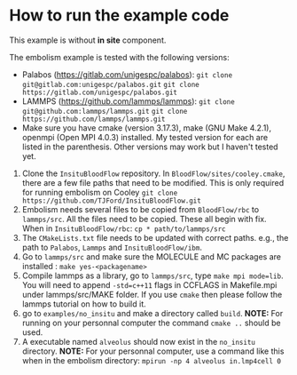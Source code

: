 # How to run the example code

This example is without **in site** component. 

The embolism example is tested with the following versions:
- Palabos (https://gitlab.com/unigespc/palabos): 
`git clone git@gitlab.com:unigespc/palabos.git` 
`git clone https://gitlab.com/unigespc/palabos.git` 
- LAMMPS  (https://github.com/lammps/lammps): 
`git clone git@github.com:lammps/lammps.git` 
`git clone https://github.com/lammps/lammps.git` 
- Make sure you have cmake (version 3.17.3), make (GNU Make 4.2.1), openmpi (Open MPI 4.0.3) installed. My tested version for each are listed in the parenthesis. Other versions may work but I haven't tested yet.
 
1. Clone the `InsituBloodFlow` repository. In `BloodFlow/sites/cooley.cmake`, there are a few file paths that need to be modified. This is only required for running embolism on Cooley
`git clone https://github.com/TJFord/InsituBloodFlow.git` 
2. Embolism needs several files to be copied from `BloodFlow/rbc` to `lammps/src`. All the files need to be copied.  These all begin with fix. 
When in `InsituBloodFlow/rbc`: 
 `cp * path/to/lammps/src`
3. The `CMakeLists.txt` file needs to be updated with correct paths. e.g., the path to `Palabos`, `Lammps` and `InsituBloodFlow/ibm`. 
4. Go to `lammps/src` and make sure the MOLECULE and MC packages are installed : 
`make yes-<packagename>`
5. Compile lammps as a library, go to `lammps/src`, type `make mpi mode=lib`. You will need to append `-std=c++11` flags in CCFLAGS in Makefile.mpi under lammps/src/MAKE folder. If you use `cmake` then please follow the lammps tutorial on how to build it. 
6. go to `examples/no_insitu` and make a directory called `build`. **NOTE:** For running on your personnal computer the command `cmake ..` should be used. 
7. A executable named `alveolus` should now exist in the `no_insitu` directory. **NOTE:** For your personnal computer, use a command like this when in the embolism directory: `mpirun -np 4 alveolus in.lmp4cell 0`


